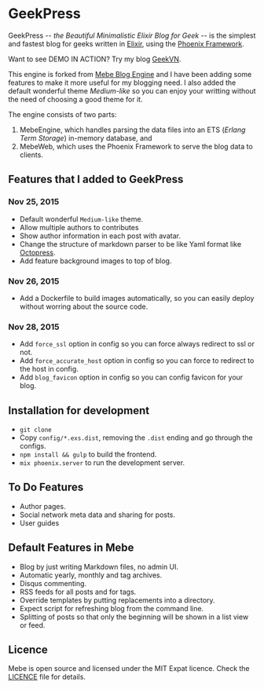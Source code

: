 # GeekPress


GeekPress -- _the Beautiful Minimalistic Elixir Blog for Geek_ -- is the simplest and fastest blog for geeks written in [Elixir](https://elixir-lang.org),
using the [Phoenix Framework](http://www.phoenixframework.org/).

Want to see DEMO IN ACTION? Try my blog [GeekVN](https://geekvn.com).

This engine is forked from [Mebe Blog Engine](https://blog.nytsoi.net/mebe) and I have been adding some features to make it more useful for my blogging need. I also added the default wonderful theme _Medium-like_ so you can enjoy your writting without the need of choosing a good theme for it.

The engine consists of two parts:

1. MebeEngine, which handles parsing the data files into an ETS (_Erlang Term Storage_) in-memory database, and
2. MebeWeb, which uses the Phoenix Framework to serve the blog data to clients.

## Features that I added to GeekPress

### Nov 25, 2015
* Default wonderful `Medium-like` theme.
* Allow multiple authors to contributes
* Show author information in each post with avatar.
* Change the structure of markdown parser to be like Yaml format like [Octopress](http://octopress.org/docs/blogging/).
* Add feature background images to top of blog.

### Nov 26, 2015
* Add a Dockerfile to build images automatically, so you can easily deploy without worring about the source code.

### Nov 28, 2015
* Add `force_ssl` option in config so you can force always redirect to ssl or not.
* Add `force_accurate_host` option in config so you can force to redirect to the host in config.
* Add `blog_favicon` option in config so you can config favicon for your blog.

## Installation for development

* `git clone`
* Copy `config/*.exs.dist`, removing the `.dist` ending and go through the configs.
* `npm install && gulp` to build the frontend.
* `mix phoenix.server` to run the development server.

## To Do Features

* Author pages.
* Social network meta data and sharing for posts.
* User guides

## Default Features in Mebe

* Blog by just writing Markdown files, no admin UI.
* Automatic yearly, monthly and tag archives.
* Disqus commenting.
* RSS feeds for all posts and for tags.
* Override templates by putting replacements into a directory.
* Expect script for refreshing blog from the command line.
* Splitting of posts so that only the beginning will be shown in a list view or feed.


## Licence

Mebe is open source and licensed under the MIT Expat licence. Check the [LICENCE](LICENCE) file for details.
